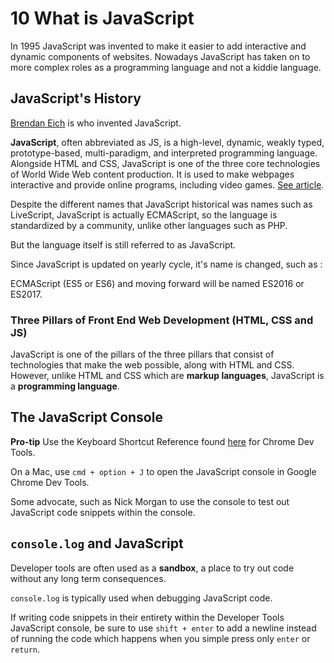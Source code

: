 
# 10 What is JavaScript

In 1995 JavaScript was invented to make it easier to add interactive and dynamic components of websites. Nowadays JavaScript has taken on to more complex roles as a programming language and not a kiddie language.

## JavaScript's History

[Brendan Eich](https://en.wikipedia.org/wiki/Brendan_Eich) is who invented JavaScript.

**JavaScript**, often abbreviated as JS, is a high-level, dynamic, weakly typed, prototype-based, multi-paradigm, and interpreted programming language. Alongside HTML and CSS, JavaScript is one of the three core technologies of World Wide Web content production. It is used to make webpages interactive and provide online programs, including video games. [See article](https://en.wikipedia.org/wiki/JavaScript).

Despite the different names that JavaScript historical was names such as LiveScript, JavaScript is actually ECMAScript, so the language is standardized by a community, unlike other languages such as PHP.

But the language itself is still referred to as JavaScript.

Since JavaScript is updated on yearly cycle, it's name is changed, such as :

ECMAScript (ES5 or ES6) and moving forward will be named ES2016 or ES2017.

### Three Pillars of Front End Web Development (HTML, CSS and JS)

JavaScript is one of the pillars of the three pillars that consist of technologies that make the web possible, along with HTML and CSS. However, unlike HTML and CSS which are **markup languages**, JavaScript is a **programming language**.


## The JavaScript Console

**Pro-tip** Use the Keyboard Shortcut Reference found [here](https://developers.google.com/web/tools/chrome-devtools/shortcuts) for Chrome Dev Tools.

On a Mac, use `cmd + option + J` to open the JavaScript console in Google Chrome Dev Tools.

Some advocate, such as Nick Morgan to use the console to test out JavaScript code snippets within the console.


## `console.log` and JavaScript

Developer tools are often used as a **sandbox**, a place to try out code without any long term consequences.

`console.log` is typically used when debugging JavaScript code.

If writing code snippets in their entirety within the Developer Tools JavaScript console, be sure to use `shift + enter` to add a newline instead of running the code which happens when you simple press only `enter` or `return`.


